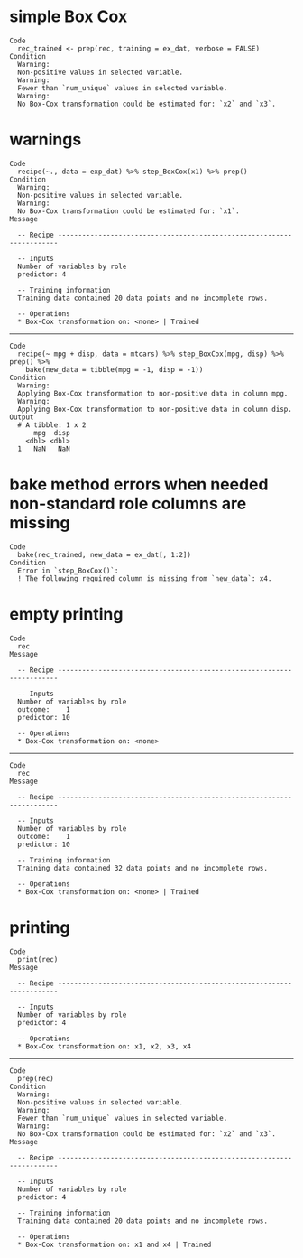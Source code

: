# simple Box Cox

    Code
      rec_trained <- prep(rec, training = ex_dat, verbose = FALSE)
    Condition
      Warning:
      Non-positive values in selected variable.
      Warning:
      Fewer than `num_unique` values in selected variable.
      Warning:
      No Box-Cox transformation could be estimated for: `x2` and `x3`.

# warnings

    Code
      recipe(~., data = exp_dat) %>% step_BoxCox(x1) %>% prep()
    Condition
      Warning:
      Non-positive values in selected variable.
      Warning:
      No Box-Cox transformation could be estimated for: `x1`.
    Message
      
      -- Recipe ----------------------------------------------------------------------
      
      -- Inputs 
      Number of variables by role
      predictor: 4
      
      -- Training information 
      Training data contained 20 data points and no incomplete rows.
      
      -- Operations 
      * Box-Cox transformation on: <none> | Trained

---

    Code
      recipe(~ mpg + disp, data = mtcars) %>% step_BoxCox(mpg, disp) %>% prep() %>%
        bake(new_data = tibble(mpg = -1, disp = -1))
    Condition
      Warning:
      Applying Box-Cox transformation to non-positive data in column mpg.
      Warning:
      Applying Box-Cox transformation to non-positive data in column disp.
    Output
      # A tibble: 1 x 2
          mpg  disp
        <dbl> <dbl>
      1   NaN   NaN

# bake method errors when needed non-standard role columns are missing

    Code
      bake(rec_trained, new_data = ex_dat[, 1:2])
    Condition
      Error in `step_BoxCox()`:
      ! The following required column is missing from `new_data`: x4.

# empty printing

    Code
      rec
    Message
      
      -- Recipe ----------------------------------------------------------------------
      
      -- Inputs 
      Number of variables by role
      outcome:    1
      predictor: 10
      
      -- Operations 
      * Box-Cox transformation on: <none>

---

    Code
      rec
    Message
      
      -- Recipe ----------------------------------------------------------------------
      
      -- Inputs 
      Number of variables by role
      outcome:    1
      predictor: 10
      
      -- Training information 
      Training data contained 32 data points and no incomplete rows.
      
      -- Operations 
      * Box-Cox transformation on: <none> | Trained

# printing

    Code
      print(rec)
    Message
      
      -- Recipe ----------------------------------------------------------------------
      
      -- Inputs 
      Number of variables by role
      predictor: 4
      
      -- Operations 
      * Box-Cox transformation on: x1, x2, x3, x4

---

    Code
      prep(rec)
    Condition
      Warning:
      Non-positive values in selected variable.
      Warning:
      Fewer than `num_unique` values in selected variable.
      Warning:
      No Box-Cox transformation could be estimated for: `x2` and `x3`.
    Message
      
      -- Recipe ----------------------------------------------------------------------
      
      -- Inputs 
      Number of variables by role
      predictor: 4
      
      -- Training information 
      Training data contained 20 data points and no incomplete rows.
      
      -- Operations 
      * Box-Cox transformation on: x1 and x4 | Trained

